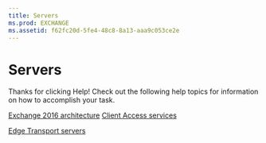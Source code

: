 ```yaml
---
title: Servers
ms.prod: EXCHANGE
ms.assetid: f62fc20d-5fe4-48c8-8a13-aaa9c053ce2e
---
```



# Servers

Thanks for clicking Help! Check out the following help topics for information on how to accomplish your task.
  
    
    

 [Exchange 2016 architecture](exchange-2016-architecture.md)
 [Client Access services](client-access-services.md)
  
    
    

 [Edge Transport servers](edge-transport-servers.md)
